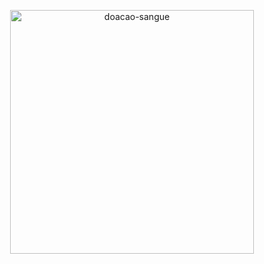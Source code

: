 

<p align="center">   
   <img src="https://github.com/wilmorales21/Scripts/assets/80546143/7e27b30d-193f-47d1-ad49-049eae782c43" alt="doacao-sangue" height="390">
</p>
